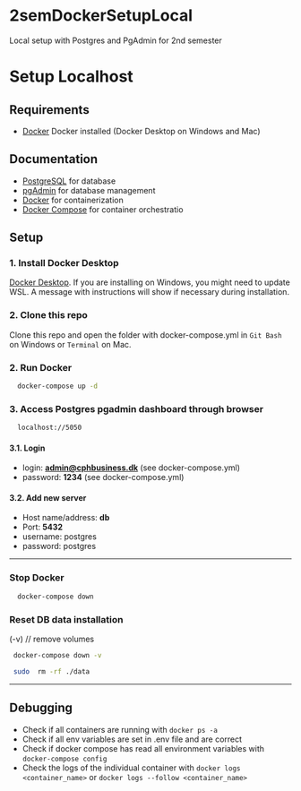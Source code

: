 # 2semDockerSetupLocal
Local setup with Postgres and PgAdmin for 2nd semester

# Setup Localhost

## Requirements

- [Docker](https://docs.docker.com/get-docker/) Docker installed (Docker Desktop on Windows and Mac)

## Documentation

- [PostgreSQL](https://www.postgresql.org/) for database
- [pgAdmin](https://www.pgadmin.org/) for database management
- [Docker](https://www.docker.com/) for containerization
- [Docker Compose](https://docs.docker.com/compose/) for container orchestratio

## Setup

### 1. Install Docker Desktop

[Docker Desktop](https://docs.docker.com/get-docker/). If you are installing on Windows, you might need to update WSL. A message with instructions will show if necessary during installation.

### 2. Clone this repo

Clone this repo and open the folder with docker-compose.yml in `Git Bash` on Windows or `Terminal` on Mac.

### 2. Run Docker

```bash
  docker-compose up -d
```

### 3. Access Postgres pgadmin dashboard through browser

```bash
  localhost://5050
```
#### 3.1. Login
- login: **admin@cphbusiness.dk** (see docker-compose.yml)
- password: **1234** (see docker-compose.yml)

#### 3.2. Add new server
- Host name/address: **db**
- Port: **5432**
- username: postgres
- password: postgres

*** 

###  Stop Docker

```bash
  docker-compose down
```

### Reset DB data installation

(-v) // remove volumes
```bash
 docker-compose down -v 
```

```bash
 sudo  rm -rf ./data
```

***

## Debugging

- Check if all containers are running with `docker ps -a`
- Check if all env variables are set in .env file and are correct
- Check if docker compose has read all environment variables with `docker-compose config`
- Check the logs of the individual container with `docker logs <container_name>` or `docker logs --follow <container_name>`

